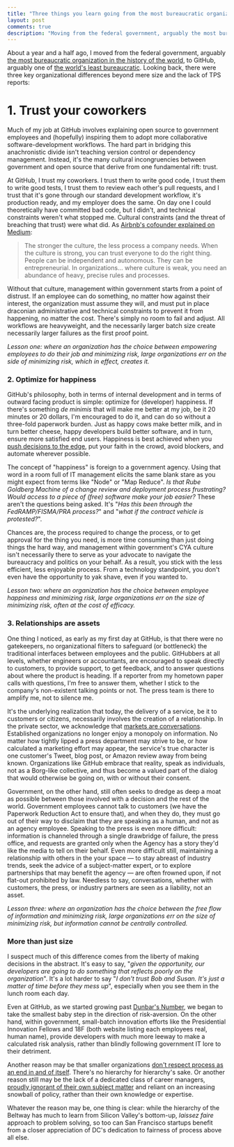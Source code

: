 ```yaml
---
title: "Three things you learn going from the most bureaucratic organization in the world to the least"
layout: post
comments: true
description: "Moving from the federal government, arguably the most bureaucratic organization in the history of the world, to GitHub, arguably one of the world’s least bureaucratic, I learned that there were three key organizational differences beyond mere size and the lack of TPS reports."
---
```


About a year and a half ago, I moved from the federal government, arguably [the most bureaucratic organization in the history of the world](http://www.washingtonpost.com/sf/national/2014/03/22/sinkhole-of-bureaucracy/), to GitHub, arguably one of [the world's least bureaucratic](http://www.fastcolabs.com/3020181/open-company/inside-githubs-super-lean-management-strategy-and-how-it-drives-innovation). Looking back, there were three key organizational differences beyond mere size and the lack of TPS reports:

# 1. Trust your coworkers

Much of my job at GitHub involves explaining open source to government employees and (hopefully) inspiring them to adopt more collaborative software-development workflows. The hard part in bridging this anachronistic divide isn't teaching version control or dependency management. Instead, it's the many cultural incongruencies between government and open source that derive from one fundamental rift: trust.

At GitHub, I trust my coworkers. I trust them to write good code, I trust them to write good tests, I trust them to review each other's pull requests, and I trust that it's gone through our standard development workflow, it's production ready, and my employer does the same. On day one I could theoretically have committed bad code, but I didn't, and technical constraints weren't what stopped me. Cultural constraints (and the threat of breaching that trust) were what did. As [Airbnb's cofounder explained on Medium](https://medium.com/@bchesky/dont-fuck-up-the-culture-597cde9ee9d4):

>  The stronger the culture, the less process a company needs. When the culture is strong, you can trust everyone to do the right thing. People can be independent and autonomous. They can be entrepreneurial. In organizations... where culture is weak, you need an abundance of heavy, precise rules and processes.

Without that culture, management within government starts from a point of distrust. If an employee can do something, no matter how against their interest, the organization must assume they will, and must put in place draconian administrative and technical constraints to prevent it from happening, no matter the cost. There's simply no room to fail and adjust. All workflows are heavyweight, and the necessarily larger batch size create necessarily larger failures as the first proof point.

*Lesson one: where an organization has the choice between empowering employees to do their job and minimizing risk, large organizations err on the side of minimizing risk, which in effect, creates it.*

### 2. Optimize for happiness

GitHub's philosophy, both in terms of internal development and in terms of outward facing product is simple: optimize for (developer) happiness. If there's something *de minimis* that will make me better at my job, be it 20 minutes or 20 dollars, I'm encouraged to do it, and can do so without a three-fold paperwork burden. Just as happy cows make better milk, and in turn better cheese, happy developers build better software, and in turn, ensure more satisfied end users. Happiness is best achieved when you [push decisions to the edge](http://ben.balter.com/2013/06/12/an-open-letter-to-government-cios/#decentralized), put your faith in the crowd, avoid blockers, and automate wherever possible.

The concept of "happiness" is foreign to a government agency. Using that word in a room full of IT management elicits the same blank stare as you might expect from terms like "Node" or "Map Reduce". *Is that Rube Goldberg Machine of a change review and deployment process frustrating? Would access to a piece of (free) software make your job easier?* These aren't the questions being asked. It's "*Has this been through the FedRAMP/FISMA/PRA process?*" and "*what if the contract vehicle is protested?*".

Chances are, the process required to change the process, or to get approval for the thing you need, is more time consuming than just doing things the hard way, and management within government's CYA culture isn't necessarily there to serve as your advocate to navigate the bureaucracy and politics on your behalf. As a result, you stick with the less efficient, less enjoyable process. From a technology standpoint, you don't even have the opportunity to yak shave, even if you wanted to.

*Lesson two: where an organization has the choice between employee happiness and minimizing risk, large organizations err on the size of minimizing risk, often at the cost of efficacy.*

### 3. Relationships are assets

One thing I noticed, as early as my first day at GitHub, is that there were no gatekeepers, no organizational filters to safeguard (or bottleneck) the traditional interfaces between employees and the public. GitHubbers at all levels, whether engineers or accountants, are encouraged to speak directly to customers, to provide support, to get feedback, and to answer questions about where the product is heading. If a reporter from my hometown paper calls with questions, I'm free to answer them, whether I stick to the company's non-existent talking points or not. The press team is there to amplify me, not to silence me.

It's the underlying realization that today, the delivery of a service, be it to customers or citizens, necessarily involves the creation of a relationship. In the private sector, we acknowledge that [markets are conversations](http://www.cluetrain.com/book/95-theses.html). Established organizations no longer enjoy a monopoly on information. No matter how tightly lipped a press department may strive to be, or how calculated a marketing effort may appear, the service's true character is one customer's Tweet, blog post, or Amazon review away from being known. Organizations like GitHub embrace that reality, speak as individuals, not as a Borg-like collective, and thus become a valued part of the dialog that would otherwise be going on, with or without their consent.

Government, on the other hand, still often seeks to dredge as deep a moat as possible between those involved with a decision and the rest of the world. Government employees cannot talk to customers (we have the Paperwork Reduction Act to ensure that), and when they do, they must go out of their way to disclaim that they are speaking as a human, and not as an agency employee. Speaking to the press is even more difficult: information is channeled through a single drawbridge of failure, the press office, and requests are granted only when the Agency has a story they'd like the media to tell on their behalf. Even more difficult still, maintaining a relationship with others in the your space — to stay abreast of industry trends, seek the advice of a subject-matter expert, or to explore partnerships that may benefit the agency — are often frowned upon, if not flat-out prohibited by law. Needless to say, conversations, whether with customers, the press, or industry partners are seen as a liability, not an asset.

*Lesson three: where an organization has the choice between the free flow of information and minimizing risk, large organizations err on the size of minimizing risk, but information cannot be centrally controlled.*

### More than just size

I suspect much of this difference comes from the liberty of making decisions in the abstract. It's easy to say, "*given the opportunity, our developers are going to do something that reflects poorly on the organization*". It's a lot harder to say "*I don't trust Bob and Susan. It's just a matter of time before they mess up*", especially when you see them in the lunch room each day.

Even at GitHub, as we started growing past [Dunbar's Number](https://en.wikipedia.org/wiki/Dunbar's_number), we began to take the smallest baby step in the direction of risk-aversion. On the other hand, within government, small-batch innovation efforts like the Presidential Innovation Fellows and 18F (both website listing each employees real, human name), provide developers with much more leeway to make a calculated risk analysis, rather than blindly following government IT lore to their detriment.

Another reason may be that smaller organizations [don't respect process as an end in and of itself](http://www.fastcompany.com/1720052/googles-greatest-innovation-may-be-its-management-practice). There's no hierarchy for hierarchy's sake. Or another reason still may be the lack of a dedicated class of career managers, [proudly ignorant of their own subject matter](http://www.vox.com/2014/8/21/6053819/white-house-cybersecurity-czar-brags-about-his-lack-of-technical) and reliant on an increasing snowball of policy, rather than their own knowledge or expertise.

Whatever the reason may be, one thing is clear: while the hierarchy of the Beltway has much to learn from Silicon Valley's bottom-up, *laissez faire* approach to problem solving, so too can San Francisco startups benefit from a closer appreciation of DC's dedication to fairness of process above all else.  

